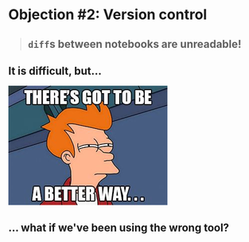# Objection \#2: Version control

> ## `diff`s between notebooks are unreadable!

## It is difficult, but...

![betterway](assets/betterway.jpg)

## ... what if we've been using the wrong tool?
